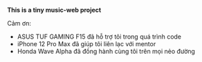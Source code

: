 **This is a tiny music-web project**

Cảm ơn:
- ASUS TUF GAMING F15 đã hỗ trợ tôi trong quá trình code
- iPhone 12 Pro Max đã giúp tôi liên lạc với mentor
- Honda Wave Alpha đã đồng hành cùng tôi trên mọi nẻo đường
